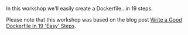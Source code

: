 In this workshop we'll easily create a Dockerfile...in 19 steps.

Please note that this workshop was based on the blog post [Write a Good Dockerfile in 19 'Easy' Steps](https://jkutner.github.io/2021/04/26/write-good-dockerfile.html).